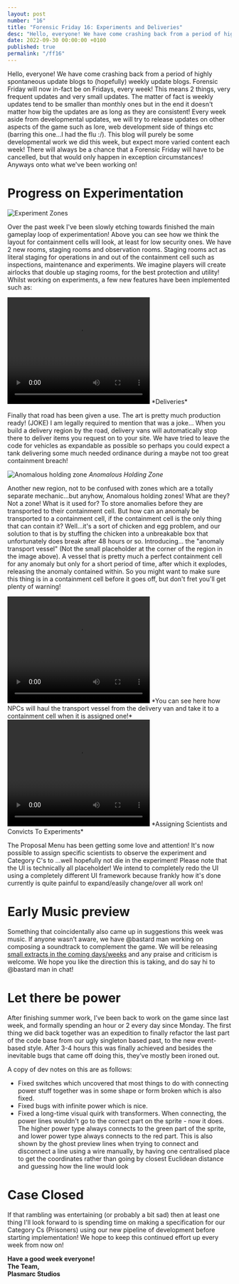 ```yaml
---
layout: post
number: "16"
title: "Forensic Friday 16: Experiments and Deliveries"
desc: "Hello, everyone! We have come crashing back from a period of highly spontaneous update blogs to (hopefully) weekly update blogs. Forensic Friday will now in-fact be on Fridays, every week! This means 2 things, very frequent updates and very small updates. The matter of fact is weekly updates tend to be smaller than monthly ones but in the end it doesn't matter how big the updates are as long as they are consistent! Every week aside from developmental updates, we will try to release updates on other aspects of the game such as lore, web development side of things etc (barring this one...I had the flu :/). This blog will purely be some developmental work we did this week, but expect more varied content each week! There will always be a chance that a Forensic Friday will have to be cancelled, but that would only happen in exception circumstances! Anyways onto what we've been working on!"
date: 2022-09-30 00:00:00 +0100
published: true
permalink: "/ff16"
---
```


Hello, everyone! We have come crashing back from a period of highly spontaneous update blogs to (hopefully) weekly update blogs. Forensic Friday will now in-fact be on Fridays, every week! This means 2 things, very frequent updates and very small updates. The matter of fact is weekly updates tend to be smaller than monthly ones but in the end it doesn't matter how big the updates are as long as they are consistent! Every week aside from developmental updates, we will try to release updates on other aspects of the game such as lore, web development side of things etc (barring this one...I had the flu :/). This blog will purely be some developmental work we did this week, but expect more varied content each week! There will always be a chance that a Forensic Friday will have to be cancelled, but that would only happen in exception circumstances! Anyways onto what we've been working on!

# Progress on Experimentation

![Experiment Zones](./forensic-friday-media/ff16/experiment-zones.png)

Over the past week I've been slowly etching towards finished the main gameplay loop of experimentation! Above you can see how we think the layout for containment cells will look, at least for low security ones. We have 2 new rooms, staging rooms and observation rooms. Staging rooms act as literal staging for operations in and out of the containment cell such as inspections, maintenance and experiments. We imagine players will create airlocks that double up staging rooms, for the best protection and utility! Whilst working on experiments, a few new features have been implemented such as:

<video width="320" height="240" controls>
<source src="./forensic-friday-media/ff16/delivery.mp4" type="video/mp4">
Your browser does not support the video tag.
</video>
*Deliveries*

Finally that road has been given a use. The art is pretty much production ready! (JOKE) I am legally required to mention that was a joke... When you build a delivery region by the road, delivery vans will automatically stop there to deliver items you request on to your site. We have tried to leave the code for vehicles as expandable as possible so perhaps you could expect a tank delivering some much needed ordinance during a maybe not too great containment breach!

![Anomalous holding zone](./forensic-friday-media/ff16/zone.png)
*Anomalous Holding Zone*

Another new region, not to be confused with zones which are a totally separate mechanic...but anyhow, Anomalous holding zones! What are they? Not a zone! What is it used for? To store anomalies before they are transported to their containment cell. But how can an anomaly be transported to a containment cell, if the containment cell is the only thing that can contain it? Well...it's a sort of chicken and egg problem, and our solution to that is by stuffing the chicken into a unbreakable box that unfortunately does break after 48 hours or so. Introducing... the "anomaly transport vessel" (Not the small placeholder at the corner of the region in the image above). A vessel that is pretty much a perfect containment cell for any anomaly but only for a short period of time, after which it explodes, releasing the anomaly contained within. So you might want to make sure this thing is in a containment cell before it goes off, but don't fret you'll get plenty of warning!

<video width="320" height="240" controls>
<source src="./forensic-friday-media/ff16/delivery3.mp4" type="video/mp4">
Your browser does not support the video tag.
</video>
*You can see here how NPCs will haul the transport vessel from the delivery van and take it to a containment cell when it is assigned one!*

<video width="320" height="240" controls>
<source src="./forensic-friday-media/ff16/select2.mp4" type="video/mp4">
Your browser does not support the video tag.
</video>
*Assigning Scientists and Convicts To Experiments*

The Proposal Menu has been getting some love and attention! It's now possible to assign specific scientists to observe the experiment and Category C's to ...well hopefully not die in the experiment! Please note that the UI is technically all placeholder! We intend to completely redo the UI using a completely different UI framework because frankly how it's done currently is quite painful to expand/easily change/over all work on!

# Early Music preview

Something that coincidentally also came up in ⁠suggestions this week was music. If anyone wasn’t aware, we have @bastard man  working on composing a soundtrack to complement the game. We will be releasing [small extracts in the coming days/weeks](/ff18#music) and any praise and criticism is welcome. We hope you like the direction this is taking, and do say hi to @bastard man in chat!

# Let there be power

After finishing summer work, I’ve been back to work on the game since last week, and formally spending an hour or 2 every day since Monday. The first thing we did back together was an expedition to finally refactor the last part of the code base from our ugly singleton based past, to the new event-based style. After 3-4 hours this was finally achieved and besides the inevitable bugs that came off doing this, they’ve mostly been ironed out.

A copy of dev notes on this are as follows:

- Fixed switches which uncovered that most things to do with connecting power stuff together was in some shape or form broken which is also fixed. 
- Fixed bugs with infinite power which is nice.
- Fixed a long-time visual quirk with transformers. When connecting, the power lines wouldn't go to the correct part on the sprite - now it does. The higher power type always connects to the green part of the sprite, and lower power type always connects to the red part. This is also shown by the ghost preview lines when trying to connect and disconnect a line using a wire manually, by having one centralised place to get the coordinates rather than going by closest Euclidean distance and guessing how the line would look

# Case Closed

If that rambling was entertaining (or probably a bit sad) then at least one thing I'll look forward to is spending time on making a specification for our Category Cs (Prisoners) using our new pipeline of development before starting implementation! We hope to keep this continued effort up every week from now on!

**Have a good week everyone!**\
**The Team,**\
**Plasmarc Studios**